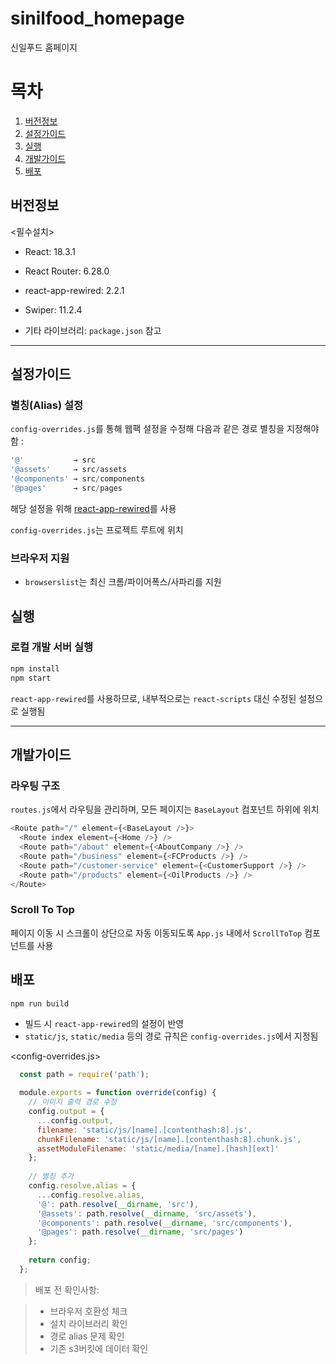 # sinilfood_homepage
신일푸드 홈페이지

# 목차
1. [버전정보](#버전정보)  
2. [설정가이드](#설정가이드)  
3. [실행](#실행)  
4. [개발가이드](#개발가이드)  
5. [배포](#배포)  


## 버전정보

  <필수설치>
- React: 18.3.1  
- React Router: 6.28.0  
- react-app-rewired: 2.2.1  
- Swiper: 11.2.4  

- 기타 라이브러리: `package.json` 참고  

---

## 설정가이드

### 별칭(Alias) 설정
`config-overrides.js`를 통해 웹팩 설정을 수정해 다음과 같은 경로 별칭을 지정해야함 : 

```js
'@'           → src  
'@assets'     → src/assets  
'@components' → src/components  
'@pages'      → src/pages  
```

해당 설정을 위해 [react-app-rewired](https://github.com/timarney/react-app-rewired)를 사용

`config-overrides.js`는 프로젝트 루트에 위치

### 브라우저 지원
- `browserslist`는 최신 크롬/파이어폭스/사파리를 지원





## 실행

### 로컬 개발 서버 실행

```bash
npm install
npm start
```

`react-app-rewired`를 사용하므로, 내부적으로는 `react-scripts` 대신 수정된 설정으로 실행됨

---

## 개발가이드

### 라우팅 구조

`routes.js`에서 라우팅을 관리하며, 모든 페이지는 `BaseLayout` 컴포넌트 하위에 위치


```js
<Route path="/" element={<BaseLayout />}>
  <Route index element={<Home />} />
  <Route path="/about" element={<AboutCompany />} />
  <Route path="/business" element={<FCProducts />} />
  <Route path="/customer-service" element={<CustomerSupport />} />
  <Route path="/products" element={<OilProducts />} />
</Route>
```
### Scroll To Top

페이지 이동 시 스크롤이 상단으로 자동 이동되도록 `App.js` 내에서 `ScrollToTop` 컴포넌트를 사용



## 배포


```bash
npm run build
```

- 빌드 시 `react-app-rewired`의 설정이 반영 
- `static/js`, `static/media` 등의 경로 규칙은 `config-overrides.js`에서 지정됨

<config-overrides.js>

```js
  const path = require('path');

  module.exports = function override(config) {
    // 이미지 출력 경로 수정
    config.output = {
      ...config.output,
      filename: 'static/js/[name].[contenthash:8].js',
      chunkFilename: 'static/js/[name].[contenthash:8].chunk.js',
      assetModuleFilename: 'static/media/[name].[hash][ext]'
    };
    
    // 별칭 추가
    config.resolve.alias = {
      ...config.resolve.alias,
      '@': path.resolve(__dirname, 'src'),
      '@assets': path.resolve(__dirname, 'src/assets'),
      '@components': path.resolve(__dirname, 'src/components'),
      '@pages': path.resolve(__dirname, 'src/pages')
    };
    
    return config;
  };
```

> 배포 전 확인사항:

> - 브라우저 호환성 체크
> - 설치 라이브러리 확인
> - 경로 alias 문제 확인
> - 기존 s3버킷에 데이터 확인

